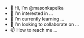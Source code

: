 - 👋 Hi, I’m @masonkapelka
- 👀 I’m interested in ...
- 🌱 I’m currently learning ...
- 💞️ I’m looking to collaborate on ...
- 📫 How to reach me ...

<!---
masonkapelka/masonkapelka is a ✨ special ✨ repository because its `README.md` (this file) appears on your GitHub profile.
You can click the Preview link to take a look at your changes.
--->
